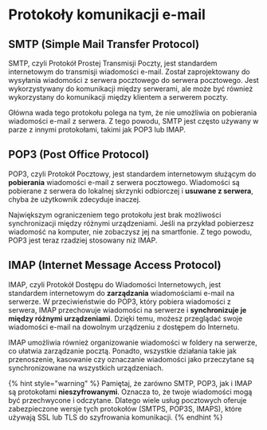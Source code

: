 # Protokoły komunikacji e-mail

## SMTP (Simple Mail Transfer Protocol)

SMTP, czyli Protokół Prostej Transmisji Poczty, jest standardem internetowym do transmisji wiadomości e-mail. Został zaprojektowany do wysyłania wiadomości z serwera pocztowego do serwera pocztowego. Jest wykorzystywany do komunikacji między serwerami, ale może być również wykorzystany do komunikacji między klientem a serwerem poczty.

Główna wada tego protokołu polega na tym, że nie umożliwia on pobierania wiadomości e-mail z serwera. Z tego powodu, SMTP jest często używany w parze z innymi protokołami, takimi jak POP3 lub IMAP.

## POP3 (Post Office Protocol)

POP3, czyli Protokół Pocztowy, jest standardem internetowym służącym do **pobierania** wiadomości e-mail z serwera pocztowego. Wiadomości są pobierane z serwera do lokalnej skrzynki odbiorczej i **usuwane z serwera**, chyba że użytkownik zdecyduje inaczej.

Największym ograniczeniem tego protokołu jest brak możliwości synchronizacji między różnymi urządzeniami. Jeśli na przykład pobierzesz wiadomość na komputer, nie zobaczysz jej na smartfonie. Z tego powodu, POP3 jest teraz rzadziej stosowany niż IMAP.

## IMAP (Internet Message Access Protocol)

IMAP, czyli Protokół Dostępu do Wiadomości Internetowych, jest standardem internetowym do **zarządzania** wiadomościami e-mail na serwerze. W przeciwieństwie do POP3, który pobiera wiadomości z serwera, IMAP przechowuje wiadomości na serwerze i **synchronizuje je między różnymi urządzeniami**. Dzięki temu, możesz przeglądać swoje wiadomości e-mail na dowolnym urządzeniu z dostępem do Internetu.

IMAP umożliwia również organizowanie wiadomości w foldery na serwerze, co ułatwia zarządzanie pocztą. Ponadto, wszystkie działania takie jak przenoszenie, kasowanie czy oznaczanie wiadomości jako przeczytane są synchronizowane na wszystkich urządzeniach.

{% hint style="warning" %}
Pamiętaj, że zarówno SMTP, POP3, jak i IMAP są protokołami **nieszyfrowanymi**. Oznacza to, że twoje wiadomości mogą być przechwycone i odczytane. Dlatego wiele usług pocztowych oferuje zabezpieczone wersje tych protokołów (SMTPS, POP3S, IMAPS), które używają SSL lub TLS do szyfrowania komunikacji.
{% endhint %}
